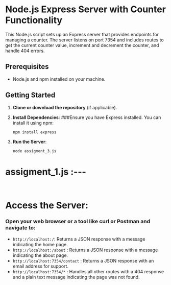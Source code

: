 # Node.js Express Server with Counter Functionality

This Node.js script sets up an Express server that provides endpoints for managing a counter. The server listens on port 7354 and includes routes to get the current counter value, increment and decrement the counter, and handle 404 errors.

## Prerequisites

- Node.js and npm installed on your machine.

## Getting Started

1. **Clone or download the repository** (if applicable).

2. **Install Dependencies**:
   ###Ensure you have Express installed. You can install it using npm:
     ```bash
     npm install express
     ```

3. **Run the Server**:
   ```bash
   node assigment_3.js

# assigment_1.js :---
```javaScript



```

# Access the Server:
### Open your web browser or a tool like curl or Postman and navigate to:
   * `http://localhost:/`: Returns a JSON response with a message indicating the home page.
   * `http://localhost:/about` : Returns a JSON response with a message indicating the about page.
   * `http://localhost:7354/contact` : Returns a JSON response with an email address for support.
   * `http://localhost:7354/*` : Handles all other routes with a 404 response and a plain text message indicating the page was not found.
